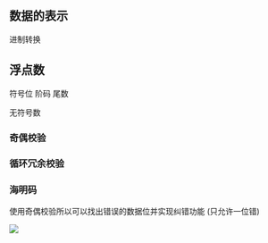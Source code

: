 
## 数据的表示 

进制转换 
## 浮点数

符号位 阶码 尾数


无符号数 




### 奇偶校验  


### 循环冗余校验


### 海明码 

使用奇偶校验所以可以找出错误的数据位并实现纠错功能 (只允许一位错)

![](数据的表示和校验码-20240201125119178.webp) 

